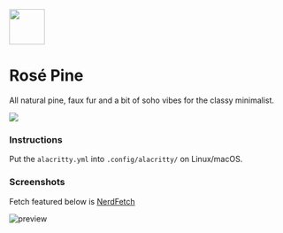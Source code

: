 <img src="https://github.com/rose-pine/rose-pine-theme/blob/master/assets/icon.png" width="64" />

# Rosé Pine

All natural pine, faux fur and a bit of soho vibes for the classy minimalist.

[![](https://img.shields.io/badge/Rosé%20Pine%20Theme-191724)](https://github.com/rose-pine/rose-pine-theme)

### Instructions

Put the `alacritty.yml` into `.config/alacritty/` on Linux/macOS.

### Screenshots

Fetch featured below is [NerdFetch](https://github.com/thatonecalculator/nerdfetch)

![preview](https://i.imgur.com/cfHIjEn.png)
